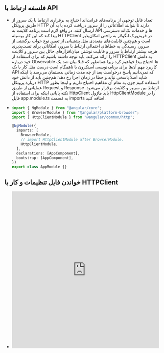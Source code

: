 ## فلسفه ارتباط با API

- تعداد قابل توجهی از برنامه‌های فرانت‌اند احتیاج به برقراری ارتباط با یک سرور از طریق پروتکل HTTP دارند تا بتوانند اطلاعاتی را از سرور دریافت کرده یا به آن ارسال کنند. در واقع لازم است برنامه کلاینت به API ها و خدمات بک‌اند دسترسی پیدا کند که این کار بوسیله HTTPClient در فریم‌ورک انگولار به راحتی امکان‌پذیر است و هم‌چنین قابلیت‌های متعددی مثل پشتیبانی از تعیین نوع جواب برگشتی از سرور، رسیدگی به خطاهای احتمالی ارتباط با سرور، امکاناتی برای تست‌پذیری هرچه بیشتر ارتباط با سرور و قابلیت نوشتن میان‌افزارهای حائل بین سرور و کلاینت را ارائه می‌کند. باید توجه داشته باشیم که برای استفاده از HTTPClient به دانش خود درباره Observable ها احتیاج پیدا خواهیم کرد زیرا همانطور که قبلا بیان شد یک کاربرد مهم آن‌ها برای برنامه‌نویسی آسنکرون یا ناهمگام است درست مثل کار با یک API که نمی‌دانیم پاسخ درخواست بعد از چه مدت زمانی بدستمان می‌رسد یا اینکه شاید اصلا پاسخی نیاید و خطا در زمان اجرا رخ دهد؛ هم‌چنین باید از دانش خود درباره پروتکل HTTP استفاده کنیم چون به تمام آن مفاهیم احتیاج داریم و اینجا بطور عملیاتی از طریق Request و Response ارتباط بین سرور و کلاینت برقرار می‌شود. نکته پایانی اینکه برای استفاده از HttpClient باید ماژول HttpClientModule را در فایل app.module.ts به قسمت imports اضافه کنید.

- ```typescript
  import { NgModule } from "@angular/core";
  import { BrowserModule } from "@angular/platform-browser";
  import { HttpClientModule } from "@angular/common/http";

  @NgModule({
    imports: [
      BrowserModule,
      // import HttpClientModule after BrowserModule.
      HttpClientModule,
    ],
    declarations: [AppComponent],
    bootstrap: [AppComponent],
  })
  export class AppModule {}
  ```

## خواندن فایل تنظیمات و کار با HTTPClient

- <iframe height="512" style="width: 100%;" frameborder="no" loading="lazy" allowtransparency="true" allowfullscreen="true" src="https://stackblitz.com/edit/angular-ivy-reading-config-file?ctl=1&embed=1"></iframe>
